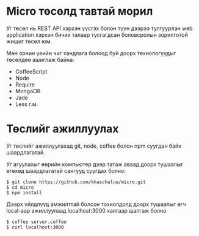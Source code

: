 # Micro төсөлд тавтай морил

Уг төсөл нь REST API хэрхэн үүсгэх болон түүн дээрээ тулгуурлан web application хэрхэн бичих талаар тусгагдсан боловсролын зорилготой жишиг төсөл юм.

Мөн орчин үеийн чиг хандлага болоод буй доорх технологуудыг төсөлдөө ашиглаж байна:

* CoffeeScript
* Node
* Require
* MongoDB
* Jade
* Less г.м.

# Төслийг ажиллуулах

Уг төслийг ажиллуулахад git, node, coffee болон npm суугдан байх шаардлагатай.

Уг агуулахыг өөрийн компьютер дээр татаж аваад доорх тушаалыг өгөхөд шаардлагатай сангууд суугдах болно:

    $ git clone https://github.com/khaschuluu/micro.git
    $ cd micro
    $ npm install

Дээрх үйлдлүүд амжилттай болсон тохиолдолд доорх тушаалыг өгч local-аар ажиллуулаад localhost:3000 хаягаар шалгаж болно

    $ coffee server.coffee
    $ curl localhost:3000
